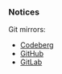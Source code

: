### Notices

Git mirrors:

- [Codeberg](https://codeberg.org/paveloom-a/Flowey)
- [GitHub](https://github.com/paveloom-a/Flowey)
- [GitLab](https://gitlab.com/paveloom-g/apps/Flowey)
